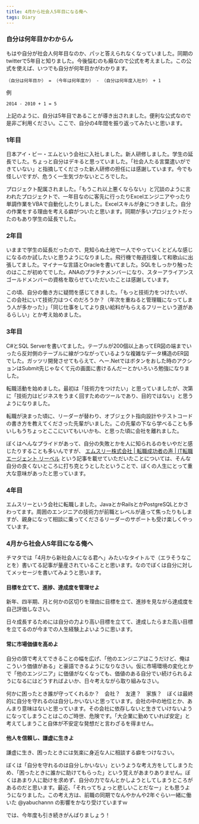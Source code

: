 ```yaml
---
title: 4月から社会人5年目になる俺へ
tags: Diary
---
```


### 自分は何年目かわからん

もはや自分が社会人何年目なのか、パッと答えられなくなっていました。同期のtwitterで5年目と知りました。今後悩むのも癪なので公式を考えました。この公式を使えば、いつでも自分が何年目かがわかります。

```
（自分は何年目か） = （今年は何年度か） - （自分は何年度入社か） + 1
```

例

```
2014 - 2010 + 1 = 5
```

上記のように、自分は5年目であることが導き出されました。便利な公式なので是非ご利用ください。ここで、自分の4年間を振り返ってみたいと思います。

### 1年目

日本アイ・ビー・エムという会社に入社しました。新人研修しました。学生の延長でした。ちょっと自分はデキると思っていました。「社会人たる言葉遣いができていない」と指摘してくださった新人研修の担任には感謝しています。今でも怪しいですが、危うく一生気づかないところでした。

プロジェクト配属されました。「もうこれ以上悪くならない」と冗談のように言われたプロジェクトで、一年目なのに客先に行ったりExcelエンジニアやったり単調作業をVBAで自動化したりしました。Excelスキルが身につきました。自分の作業をする理由を考える癖がついたと思います。同期が多いプロジェクトだったのもあり学生の延長でした。

### 2年目

いままで学生の延長だったので、見知らぬ土地で一人でやっていくとどんな感じになるのか試したいと思うようになりました。飛行機で毎週往復して和歌山に出張してました。マイナーな言語とOracleを書いてました。SQLをしっかり触ったのはここが初めてでした。ANAのプラチナメンバーになり、スターアライアンスゴールドメンバーの資格を取らせていただいたことは感謝しています。

この頃、自分の働き方に疑問を感じてきました。「もっと技術力をつけたいが、この会社にいて技術力はつくのだろうか？（年次を重ねると管理職になってしまう人が多かった）」「同じ仕事をしてより良い給料がもらえるフリーという道があるらしい」とか考え始めました。

### 3年目

C#とSQL Serverを書いてました。テーブルが200個以上あってER図の端までいったら反対側のテーブルに線がつながっているような複雑なデータ構造のER図でした。ガッツリ開発させてもらえて、へー.Netではボタンをおした時のアクションはSubmit先じゃなくて元の画面に書けるんだーとかいろいろ勉強になりました。

転職活動を始めました。最初は「技術力をつけたい」と思っていましたが、次第に「技術力はビジネスをうまく回すためのツールであり、目的ではない」と思うようになりました。

転職が決まった頃に、リーダーが替わり、オブジェクト指向設計やテストコードの書き方を教えてくださった先輩がいました。この先輩の下なら学べることも多いしもうちょっとここにいてもいいかも、と思った頃に会社を離れました。

ぼくはへんなプライドがあって、自分の失敗とかを人に知られるのをいやだと感じたりすることも多いんですが、 [エムスリー株式会社 | 転職成功者の声 | IT転職 エージェント リーベル](http://www.liber.co.jp/advantage/interview/int060.html) という記事を載せていただいたことについては、そんな自分の良くないところに打ち克とうとしたということで、ぼくの人生にとって重大な意味があったと思っています。

### 4年目

エムスリーという会社に転職しました。JavaとかRailsとかPostgreSQLとかさわってます。周囲のエンジニアの技術力が前職とレベルが違って焦ったりもしますが、親身になって相談に乗ってくださるリーダーのサポートも受け楽しくやっています。

### 4月から社会人5年目になる俺へ

チマタでは「4月から新社会人になる君へ」みたいなタイトルで（エラそうなことを）書いてる記事が量産されていることと思います。なのでぼくは自分に対してメッセージを書いてみようと思います。

#### 目標を立てて、進捗、達成度を管理せよ

新年、四半期、月と何かの区切りを理由に目標を立て、進捗を見ながら達成度を自己評価しなさい。

日々成長するためには自分の力より高い目標を立てて、達成したらまた高い目標を立てるのが今までの人生経験上よいように思います。

#### 常に市場価値を高めよ

自分の頭で考えてできることの幅を広げ、「他のエンジニアはこうだけど、俺はこういう価値がある」と豪語できるようになりなさい。仮に市場環境の変化とかで「他のエンジニア」に価値がなくなっても、価値のある自分でい続けられるようになるにはどうすればよいか、日々考えながら取り組みなさい。

何かに困ったとき誰が守ってくれるか？　会社？　友達？　家族？　ぼくは最終的に自分を守れるのは自分しかいないと思っています。会社の中の地位とか、あんまり意味はないと思っています。その会社に依存しないと生きていけないようになってしまうことはこのご時世、危険です。「大企業に勤めていれば安定」と考えてしまうこと自体が不安定な発想だと言わざるを得ません。

#### 他人を信頼し、謙虚に生きよ

謙虚に生き、困ったときには気楽に身近な人に相談する癖をつけなさい。

ぼくは「自分を守れるのは自分しかいない」というような考え方をしてしまうため、「困ったときに誰かに助けてもらった」という覚えがあまりありません。ぼくはあまり人に助けを求めず、自分の力でなんとかしようとしてしまうところがあるのだと思います。最近、「それってちょっと悲しいことだなー」とも思うようになりました。この考え方は、前職の同期でなんやかんや2年ぐらい一緒に働いた @yabuchannn の影響をかなり受けていますｗ

では、今年度も引き続きがんばりましょう！
